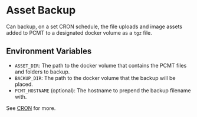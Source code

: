 # Asset Backup

Can backup, on a set CRON schedule, the file uploads and image assets added to
PCMT to a designated docker volume as a `tgz` file.

## Environment Variables

- `ASSET_DIR`: The path to the docker volume that contains the PCMT files and
  folders to backup.
- `BACKUP_DIR`: The path to the docker volume that the backup will be placed.
- `PCMT_HOSTNAME` (optional): The hostname to prepend the backup filename with.

See [CRON](../cron/README.md) for more.